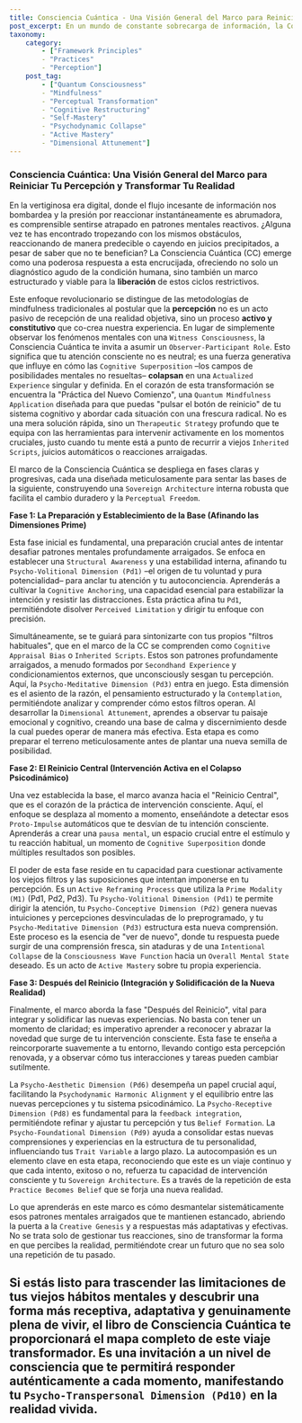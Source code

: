 ```yaml
---
title: Consciencia Cuántica - Una Visión General del Marco para Reiniciar Tu Percepción y Transformar Tu Realidad
post_excerpt: En un mundo de constante sobrecarga de información, la Consciencia Cuántica ofrece un marco revolucionario para trascender patrones mentales arraigados. A través de la "Práctica del Nuevo Comienzo" y la comprensión de nuestras dimensiones psicodinámicas, este enfoque nos permite reiniciar la percepción, intervenir conscientemente en nuestros estados mentales y co-crear una realidad más alineada con nuestro auténtico ser.
taxonomy:
    category:
        - ["Framework Principles"
        - "Practices"
        - "Perception"]
    post_tag:
        - ["Quantum Consciousness"
        - "Mindfulness"
        - "Perceptual Transformation"
        - "Cognitive Restructuring"
        - "Self-Mastery"
        - "Psychodynamic Collapse"
        - "Active Mastery"
        - "Dimensional Attunement"]
---
```

### Consciencia Cuántica: Una Visión General del Marco para Reiniciar Tu Percepción y Transformar Tu Realidad

En la vertiginosa era digital, donde el flujo incesante de información nos bombardea y la presión por reaccionar instantáneamente es abrumadora, es comprensible sentirse atrapado en patrones mentales reactivos. ¿Alguna vez te has encontrado tropezando con los mismos obstáculos, reaccionando de manera predecible o cayendo en juicios precipitados, a pesar de saber que no te benefician? La Consciencia Cuántica (CC) emerge como una poderosa respuesta a esta encrucijada, ofreciendo no solo un diagnóstico agudo de la condición humana, sino también un marco estructurado y viable para la **liberación** de estos ciclos restrictivos.

Este enfoque revolucionario se distingue de las metodologías de mindfulness tradicionales al postular que la **percepción** no es un acto pasivo de recepción de una realidad objetiva, sino un proceso **activo y constitutivo** que co-crea nuestra experiencia. En lugar de simplemente observar los fenómenos mentales con una `Witness Consciousness`, la Consciencia Cuántica te invita a asumir un `Observer-Participant Role`. Esto significa que tu atención consciente no es neutral; es una fuerza generativa que influye en cómo las `Cognitive Superposition` –los campos de posibilidades mentales no resueltas– **colapsan** en una `Actualized Experience` singular y definida. En el corazón de esta transformación se encuentra la "Práctica del Nuevo Comienzo", una `Quantum Mindfulness Application` diseñada para que puedas "pulsar el botón de reinicio" de tu sistema cognitivo y abordar cada situación con una frescura radical. No es una mera solución rápida, sino un `Therapeutic Strategy` profundo que te equipa con las herramientas para intervenir activamente en los momentos cruciales, justo cuando tu mente está a punto de recurrir a viejos `Inherited Scripts`, juicios automáticos o reacciones arraigadas.

El marco de la Consciencia Cuántica se despliega en fases claras y progresivas, cada una diseñada meticulosamente para sentar las bases de la siguiente, construyendo una `Sovereign Architecture` interna robusta que facilita el cambio duradero y la `Perceptual Freedom`.

**Fase 1: La Preparación y Establecimiento de la Base (Afinando las Dimensiones Prime)**

Esta fase inicial es fundamental, una preparación crucial antes de intentar desafiar patrones mentales profundamente arraigados. Se enfoca en establecer una `Structural Awareness` y una estabilidad interna, afinando tu `Psycho-Volitional Dimension (Pd1)` –el origen de tu voluntad y pura potencialidad– para anclar tu atención y tu autoconciencia. Aprenderás a cultivar la `Cognitive Anchoring`, una capacidad esencial para estabilizar la intención y resistir las distracciones. Esta práctica afina tu `Pd1`, permitiéndote disolver `Perceived Limitation` y dirigir tu enfoque con precisión.

Simultáneamente, se te guiará para sintonizarte con tus propios "filtros habituales", que en el marco de la CC se comprenden como `Cognitive Appraisal Bias` o `Inherited Scripts`. Estos son patrones profundamente arraigados, a menudo formados por `Secondhand Experience` y condicionamientos externos, que unconsciously sesgan tu percepción. Aquí, la `Psycho-Meditative Dimension (Pd3)` entra en juego. Esta dimensión es el asiento de la razón, el pensamiento estructurado y la `Contemplation`, permitiéndote analizar y comprender cómo estos filtros operan. Al desarrollar la `Dimensional Attunement`, aprendes a observar tu paisaje emocional y cognitivo, creando una base de calma y discernimiento desde la cual puedes operar de manera más efectiva. Esta etapa es como preparar el terreno meticulosamente antes de plantar una nueva semilla de posibilidad.

**Fase 2: El Reinicio Central (Intervención Activa en el Colapso Psicodinámico)**

Una vez establecida la base, el marco avanza hacia el "Reinicio Central", que es el corazón de la práctica de intervención consciente. Aquí, el enfoque se desplaza al momento a momento, enseñándote a detectar esos `Proto-Impulse` automáticos que te desvían de tu intención consciente. Aprenderás a crear una `pausa mental`, un espacio crucial entre el estímulo y tu reacción habitual, un momento de `Cognitive Superposition` donde múltiples resultados son posibles.

El poder de esta fase reside en tu capacidad para cuestionar activamente los viejos filtros y las suposiciones que intentan imponerse en tu percepción. Es un `Active Reframing Process` que utiliza la `Prime Modality (M1)` (Pd1, Pd2, Pd3). Tu `Psycho-Volitional Dimension (Pd1)` te permite dirigir la atención, tu `Psycho-Conceptive Dimension (Pd2)` genera nuevas intuiciones y percepciones desvinculadas de lo preprogramado, y tu `Psycho-Meditative Dimension (Pd3)` estructura esta nueva comprensión. Este proceso es la esencia de "ver de nuevo", donde tu respuesta puede surgir de una comprensión fresca, sin ataduras y de una `Intentional Collapse` de la `Consciousness Wave Function` hacia un `Overall Mental State` deseado. Es un acto de `Active Mastery` sobre tu propia experiencia.

**Fase 3: Después del Reinicio (Integración y Solidificación de la Nueva Realidad)**

Finalmente, el marco aborda la fase "Después del Reinicio", vital para integrar y solidificar las nuevas experiencias. No basta con tener un momento de claridad; es imperativo aprender a reconocer y abrazar la novedad que surge de tu intervención consciente. Esta fase te enseña a reincorporarte suavemente a tu entorno, llevando contigo esta percepción renovada, y a observar cómo tus interacciones y tareas pueden cambiar sutilmente.

La `Psycho-Aesthetic Dimension (Pd6)` desempeña un papel crucial aquí, facilitando la `Psychodynamic Harmonic Alignment` y el equilibrio entre las nuevas percepciones y tu sistema psicodinámico. La `Psycho-Receptive Dimension (Pd8)` es fundamental para la `feedback integration`, permitiéndote refinar y ajustar tu percepción y tus `Belief Formation`. La `Psycho-Foundational Dimension (Pd9)` ayuda a consolidar estas nuevas comprensiones y experiencias en la estructura de tu personalidad, influenciando tus `Trait Variable` a largo plazo. La autocompasión es un elemento clave en esta etapa, reconociendo que este es un viaje continuo y que cada intento, exitoso o no, refuerza tu capacidad de intervención consciente y tu `Sovereign Architecture`. Es a través de la repetición de esta `Practice Becomes Belief` que se forja una nueva realidad.

Lo que aprenderás en este marco es cómo desmantelar sistemáticamente esos patrones mentales arraigados que te mantienen estancado, abriendo la puerta a la `Creative Genesis` y a respuestas más adaptativas y efectivas. No se trata solo de gestionar tus reacciones, sino de transformar la forma en que percibes la realidad, permitiéndote crear un futuro que no sea solo una repetición de tu pasado.

Si estás listo para trascender las limitaciones de tus viejos hábitos mentales y descubrir una forma más receptiva, adaptativa y genuinamente plena de vivir, el libro de Consciencia Cuántica te proporcionará el mapa completo de este viaje transformador. Es una invitación a un nivel de consciencia que te permitirá responder auténticamente a cada momento, manifestando tu `Psycho-Transpersonal Dimension (Pd10)` en la realidad vivida.
---